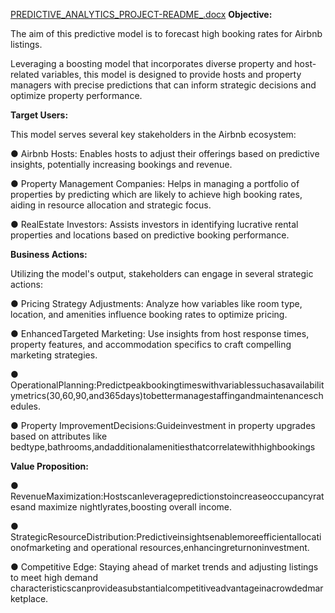 [PREDICTIVE_ANALYTICS_PROJECT-README_.docx](https://github.com/user-attachments/files/17452437/PREDICTIVE_ANALYTICS_PROJECT-README_.docx)
**Objective:**

The aim of this predictive model is to forecast high booking rates for Airbnb listings.  

Leveraging a boosting model that incorporates diverse property and host-related variables, this    model is designed to provide hosts and property managers with precise predictions that can inform strategic decisions and optimize property performance.

 **Target Users:**
 
 This model serves several key stakeholders in the Airbnb ecosystem:
 
 ● Airbnb Hosts: Enables hosts to adjust their offerings based on predictive insights, potentially increasing bookings and revenue.
 
 ● Property Management Companies: Helps in managing a portfolio of properties by predicting which are likely to achieve high booking rates, aiding in resource allocation and strategic focus.
 
 ● RealEstate Investors: Assists investors in identifying lucrative rental properties and locations based on predictive booking performance.

**Business Actions:**

 Utilizing the model's output, stakeholders can engage in several strategic actions:
 
 ● Pricing Strategy Adjustments: Analyze how variables like room type, location, and amenities influence booking rates to optimize pricing.
 
 ● EnhancedTargeted Marketing: Use insights from host response times, property features, and accommodation specifics to craft compelling marketing strategies.
 
 ● OperationalPlanning:Predictpeakbookingtimeswithvariablessuchasavailabilitymetrics(30,60,90,and365days)tobettermanagestaffingandmaintenanceschedules.
 
 ● Property ImprovementDecisions:Guideinvestment in property upgrades based on attributes like bedtype,bathrooms,andadditionalamenitiesthatcorrelatewithhighbookings

 **Value Proposition:**
 
 ● RevenueMaximization:Hostscanleveragepredictionstoincreaseoccupancyratesand maximize nightlyrates,boosting overall income.
 
 ● StrategicResourceDistribution:Predictiveinsightsenablemoreefficientallocationofmarketing and operational resources,enhancingreturnoninvestment.
 
 ● Competitive Edge: Staying ahead  of market trends and adjusting listings to meet high demand characteristicscanprovideasubstantialcompetitiveadvantageinacrowdedmarketplace.



